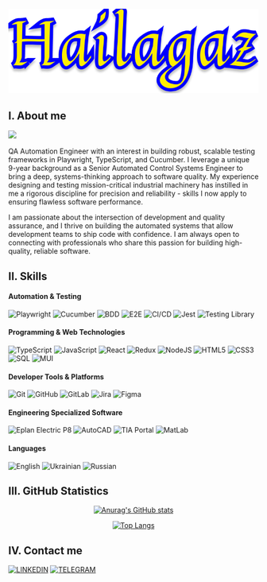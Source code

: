 <div align="center">

[![Header](https://github.com/Hailagaz/hailagaz/blob/master/assets/hailagaz.png)](https://github.com/Hailagaz)
</div>

## I. About me
![](https://komarev.com/ghpvc/?username=hailagaz&style=flat-square&color=00008b&label=VISITS)

QA Automation Engineer with an interest in building robust, scalable testing frameworks in Playwright, TypeScript, and Cucumber. I leverage a unique 9-year background as a Senior Automated Control Systems Engineer to bring a deep, systems-thinking approach to software quality. My experience designing and testing mission-critical industrial machinery has instilled in me a rigorous discipline for precision and reliability - skills I now apply to ensuring flawless software performance.

I am passionate about the intersection of development and quality assurance, and I thrive on building the automated systems that allow development teams to ship code with confidence. I am always open to connecting with professionals who share this passion for building high-quality, reliable software.

## II. Skills
#### Automation & Testing
![Playwright](https://custom-icon-badges.demolab.com/badge/Playwright-000000?style=for-the-badge&logo=playwright)
![Cucumber](https://img.shields.io/badge/-Cucumber-000000?style=for-the-badge&logo=Cucumber)
![BDD](https://img.shields.io/badge/-BDD-000000?style=for-the-badge&logo=BDD)
![E2E](https://img.shields.io/badge/-E2E-000000?style=for-the-badge&logo=E2E)
![CI/CD](https://img.shields.io/badge/-CI/CD-000000?style=for-the-badge&logo=CI/CD)
![Jest](https://img.shields.io/badge/-JEST-000000?style=for-the-badge&logo=jest)
![Testing Library](https://img.shields.io/badge/-TestingLibrary-000000?style=for-the-badge&logo=testing-library)

#### Programming & Web Technologies
![TypeScript](https://img.shields.io/badge/-TypeScript-000000?style=for-the-badge&logo=typescript)
![JavaScript](https://img.shields.io/badge/-JavaScript-000000?style=for-the-badge&logo=javascript)
![React](https://img.shields.io/badge/-React-000000?style=for-the-badge&logo=react)
![Redux](https://img.shields.io/badge/-Redux-000000?style=for-the-badge&logo=redux)
![NodeJS](https://img.shields.io/badge/-node.js-000000?style=for-the-badge&logo=node.js)
![HTML5](https://img.shields.io/badge/-HTML5-000000?style=for-the-badge&logo=html5)
![CSS3](https://img.shields.io/badge/-CSS3-000000?style=for-the-badge&logo=css3)
![SQL](https://img.shields.io/badge/-SQL-000000?style=for-the-badge&logo=sql)
![MUI](https://img.shields.io/badge/-MUI-000000?style=for-the-badge&logo=mui)

#### Developer Tools & Platforms
![Git](https://img.shields.io/badge/-GIT-000000?style=for-the-badge&logo=git)
![GitHub](https://img.shields.io/badge/-GITHUB-000000?style=for-the-badge&logo=github)
![GitLab](https://img.shields.io/badge/-GITLAB-000000?style=for-the-badge&logo=gitlab)
![Jira](https://img.shields.io/badge/-jira-000000?style=for-the-badge&logo=jira)
![Figma](https://img.shields.io/badge/-FIGMA-000000?style=for-the-badge&logo=figma)

#### Engineering Specialized Software
![Eplan Electric P8](https://img.shields.io/badge/-EplanElectricP8-000000?style=for-the-badge&logo=EplanElectricP8)
![AutoCAD](https://img.shields.io/badge/-AutoCAD-000000?style=for-the-badge&logo=AutoCAD)
![TIA Portal](https://img.shields.io/badge/-TIAPortal-000000?style=for-the-badge&logo=TIAPortal)
![MatLab](https://img.shields.io/badge/-MatLab-000000?style=for-the-badge&logo=matlab)

#### Languages
![English](https://img.shields.io/badge/-English-000000?style=for-the-badge&logo=English)
![Ukrainian](https://img.shields.io/badge/-Ukrainian-000000?style=for-the-badge&logo=Ukrainian)
![Russian](https://img.shields.io/badge/-Russian-000000?style=for-the-badge&logo=Russian)

## III. GitHub Statistics

<div align="center">

[![Anurag's GitHub stats](https://github-readme-stats.vercel.app/api?username=hailagaz&show_icons=true&theme=yeblu&border_radius=20&card_width=500px&border_color=FFED00)](https://github.com/Hailagaz/hailagaz)
</div>

<div align="center">

[![Top Langs](https://github-readme-stats.vercel.app/api/top-langs/?username=hailagaz&layout=compact&theme=yeblu&border_radius=20&card_width=450px&border_color=FFED00)](https://github.com/Hailagaz/hailagaz)
</div>

## IV. Contact me

[![LINKEDIN](https://img.shields.io/badge/-LINKEDIN-000000?style=for-the-badge&logo=linkedin)](https://www.linkedin.com/in/oleh-cherniavskyi-37a5b3253)
[![TELEGRAM](https://img.shields.io/badge/-TELEGRAM-000000?style=for-the-badge&logo=telegram)](https://t.me/Hailagaz92)

<!--
[![Facebook](https://img.shields.io/badge/-Facebook-000000?style=for-the-badge&logo=Facebook)](https://facebook.com)
[![Gmail](https://img.shields.io/badge/-Gmail-000000?style=for-the-badge&logo=gmail)](https://gmail.com) -->
